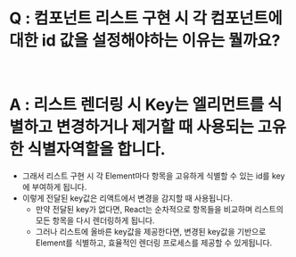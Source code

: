 # Q : 컴포넌트 리스트 구현 시 각 컴포넌트에 대한 id 값을 설정해야하는 이유는 뭘까요?

<br />

# A : 리스트 렌더링 시 Key는 엘리먼트를 식별하고 변경하거나 제거할 때 사용되는 고유한 식별자역할을 합니다.

- 그래서 리스트 구현 시 각 Element마다 항목을 고유하게 식별할 수 있는 id를 key에 부여하게 됩니다.
- 이렇게 전달된 key값은 리액트에서 변경을 감지할 때 사용됩니다.
  - 만약 전달된 key가 없다면, React는 순차적으로 항목들을 비교하며 리스트의 모든 항목을 다시 렌더링하게 됩니다.
  - 그러나 리스트에 올바른 key값을 제공한다면, 변경된 key값을 기반으로 Element를 식별하고, 효율적인 렌더링 프로세스를 제공할 수 있게됩니다.
